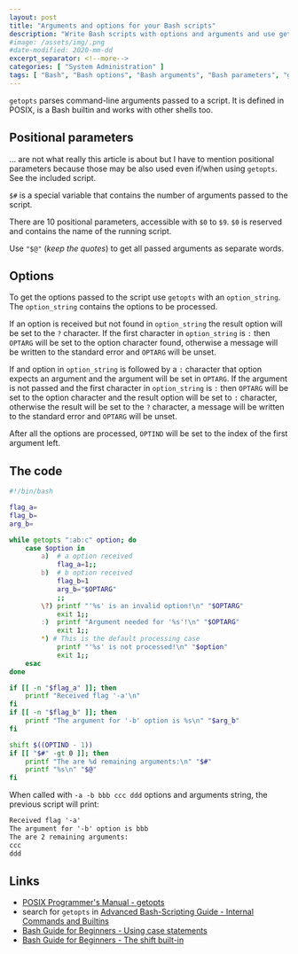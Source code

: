 ```yaml
---
layout: post
title: "Arguments and options for your Bash scripts"
description: "Write Bash scripts with options and arguments and use getopts for parsing"
#image: /assets/img/.png
#date-modified: 2020-mm-dd
excerpt_separator: <!--more-->
categories: [ "System Administration" ]
tags: [ "Bash", "Bash options", "Bash arguments", "Bash parameters", "getopts"]
---
```


`getopts` parses command-line arguments passed to a script. It is defined in POSIX, is a Bash builtin and works with other shells too.<!--more-->

## Positional parameters

... are not what really this article is about but I have to mention positional parameters because those may be also used even if/when using `getopts`. See the included script.

`$#` is a special variable that contains the number of arguments passed to the script.

There are 10 positional parameters, accessible with `$0` to `$9`. `$0` is reserved and contains the name of the running script.

Use `"$@"` (*keep the quotes*) to get all passed arguments as separate words.

## Options

To get the options passed to the script use `getopts` with an `option_string`.
The `option_string` contains the options to be processed.

If an option is received but not found in `option_string` the result option will be set to the `?` character.
If the first character in `option_string` is `:` then `OPTARG` will be set to the option character found, otherwise a message will be written to the standard error and `OPTARG` will be unset.

If and option in `option_string` is followed by a `:` character that option expects an argument and the argument will be set in `OPTARG`.
If the argument is not passed and the first character in `option_string` is `:` then `OPTARG` will be set to the option character and the result option will be set to `:` character, otherwise the result will be set to the `?` character, a message will be written to the standard error and `OPTARG` will be unset.

After all the options are processed, `OPTIND` will be set to the index of the first argument left.

## The code

```sh
#!/bin/bash

flag_a=
flag_b=
arg_b=

while getopts ":ab:c" option; do
    case $option in
        a)  # a option received
            flag_a=1;;
        b)  # b option received
            flag_b=1
            arg_b="$OPTARG"
            ;;
        \?) printf "'%s' is an invalid option!\n" "$OPTARG"
            exit 1;;
        :)  printf "Argument needed for '%s'!\n" "$OPTARG"
            exit 1;;
        *) # This is the default processing case
            printf "'%s' is not processed!\n" "$option"
            exit 1;;
    esac
done

if [[ -n "$flag_a" ]]; then
    printf "Received flag '-a'\n"
fi
if [[ -n "$flag_b" ]]; then
    printf "The argument for '-b' option is %s\n" "$arg_b"
fi

shift $((OPTIND - 1))
if [[ "$#" -gt 0 ]]; then
    printf "The are %d remaining arguments:\n" "$#"
    printf "%s\n" "$@"
fi
```

When called with `-a -b bbb ccc ddd` options and arguments string, the previous script will print:

```txt
Received flag '-a'
The argument for '-b' option is bbb
The are 2 remaining arguments:
ccc
ddd
```

## Links

- [POSIX Programmer's Manual - getopts](https://man7.org/linux/man-pages/man1/getopts.1p.html)
- search for `getopts` in [Advanced Bash-Scripting Guide - Internal Commands and Builtins](https://tldp.org/LDP/abs/html/internal.html)
- [Bash Guide for Beginners - Using case statements](https://tldp.org/LDP/Bash-Beginners-Guide/html/sect_07_03.html)
- [Bash Guide for Beginners - The shift built-in](https://tldp.org/LDP/Bash-Beginners-Guide/html/sect_09_07.html)
